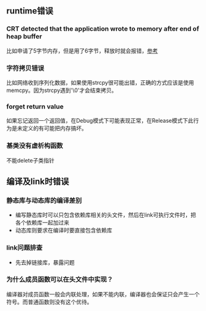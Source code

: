 ## runtime错误

### CRT detected that the application wrote to memory after end of heap buffer

比如申请了5字节内存，但是用了6字节，释放时就会报错，[参考](https://stackoverflow.com/questions/24039299/what-does-crt-detected-that-the-application-wrote-to-memory-after-end-of-heap-b)

### 字符拷贝错误

比如网络收到序列化数据，如果使用strcpy很可能出错，正确的方式应该是使用memcpy。因为strcpy遇到'\0'才会结束拷贝。

### forget return value

如果忘记返回一个返回值，在Debug模式下可能表现正常，在Release模式下此行为是未定义的有可能把内存搞坏。

### 基类没有虚析构函数

不能delete子类指针



## 编译及link时错误

### 静态库与动态库的编译差别

- 编写静态库时可以只包含依赖库相关的头文件，然后在link可执行文件时，把各个依赖库一起加过来
- 动态库则要求在编译时要直接包含依赖库

### link问题排查

- 先去掉链接库，暴露问题



### 为什么成员函数可以在头文件中实现？

编译器对成员函数一般会内联处理，如果不能内联，编译器也会保证只会产生一个符号。而普通函数则没有这个优待。